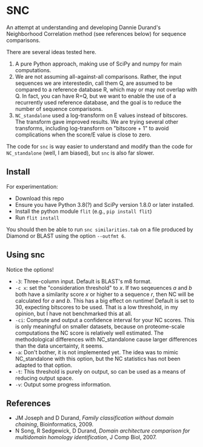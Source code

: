 # SNC

An attempt at understanding and developing Dannie Durand's Neighborhood Correlation method
(see references below) for sequence comparisons.

There are several ideas tested here. 

1. A pure Python approach, making use of SciPy and numpy for main computations.
2. We are not assuming all-against-all comparisons. Rather, the input sequences we are interestedin,
   call them Q, are assumed to be compared to a reference database R, which may or may not overlap
   with Q. In fact, you can have R=Q, but we want to enable the use of a recurrently used reference
   database, and the goal is to reduce the number of sequence comparisons.
3. `NC_standalone` used a log-transform on E values instead of bitscores. The transform gave
   improved results. We are trying several other transforms, including log-transform on "bitscore +
   1" to avoid complications when the score/E value is close to zero.
   
The code for `snc` is way easier to understand and modify than the code for `NC_standalone` (well, I
am biased), but `snc` is also far slower.



## Install

For experimentation:

* Download this repo
* Ensure you have Python 3.8(?) and SciPy version 1.8.0 or later installed.
* Install the python module `flit` (e.g., `pip install flit`)
* Run `flit install`

You should then be able to run `snc similarities.tab` on a file produced by Diamond or BLAST
using the option `--outfmt 6`.

## Using snc

Notice the options!

* `-3`: Three-column input. Default is BLAST's m8 format.
* `-c x`: set the "consideration threshold" to _x_. If two seqeuences _a_ and _b_ both have a
  similarity score _x_ or higher to a sequence _r_, then NC will be calculated for _a_ and _b_. This
  has a big effect on runtime! Default is set to 30, expecting bitscores to be used. That is a low
  threshold, in my opinion, but I have not benchmarked this at all.
* `-ci`: Compute and output a confidence interval for your NC scores. This is only meaningful on
  smaller datasets, because on proteome-scale computations the NC score is relatively well
  estimated. The methodological differences with NC_standalone cause larger differences than the
  data uncertainty, it seems.
* `-a`: Don't bother, it is not implemented yet. The idea was to mimic NC_standalone with this option, but the NC statistics 
  has not been adapted to that option.
* `-t`: This threshold is purely on output, so can be used as a means of reducing output space.
* `-v`: Output some progress information.


## References

* JM Joseph and D Durand, _Family classification without domain chaining_, Bioinformatics, 2009.
* N Song, R Sedgewick, D Durand, _Domain architecture comparison for multidomain homology identification_, J Comp Biol, 2007.
